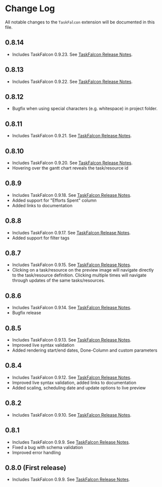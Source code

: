 # Change Log

All notable changes to the `TaskFalcon` extension will be documented in this file.

## 0.8.14
* Includes TaskFalcon 0.9.23. See [TaskFalcon Release Notes](https://taskfalcon.org/release-notes/index.html).

## 0.8.13
* Includes TaskFalcon 0.9.22. See [TaskFalcon Release Notes](https://taskfalcon.org/release-notes/index.html).

## 0.8.12
* Bugfix when using special characters (e.g. whitespace) in project folder.

## 0.8.11
* Includes TaskFalcon 0.9.21. See [TaskFalcon Release Notes](https://taskfalcon.org/release-notes/index.html).

## 0.8.10
* Includes TaskFalcon 0.9.20. See [TaskFalcon Release Notes](https://taskfalcon.org/release-notes/index.html).
* Hovering over the gantt chart reveals the task/resource id

## 0.8.9
* Includes TaskFalcon 0.9.18. See [TaskFalcon Release Notes](https://taskfalcon.org/release-notes/index.html).
* Added support for "Efforts Spent" column
* Added links to documentation

## 0.8.8
* Includes TaskFalcon 0.9.17. See [TaskFalcon Release Notes](https://taskfalcon.org/release-notes/index.html).
* Added support for filter tags

## 0.8.7
* Includes TaskFalcon 0.9.15. See [TaskFalcon Release Notes](https://taskfalcon.org/release-notes/index.html).
* Clicking on a task/resource on the preview image will navigate directly to the task/resource definition. Clicking multiple times will navigate through updates of the same tasks/resources.

## 0.8.6
* Includes TaskFalcon 0.9.14. See [TaskFalcon Release Notes](https://taskfalcon.org/release-notes/index.html).
* Bugfix release

## 0.8.5
* Includes TaskFalcon 0.9.13. See [TaskFalcon Release Notes](https://taskfalcon.org/release-notes/index.html).
* Improved live syntax validation
* Added rendering start/end dates, Done-Column and custom parameters

## 0.8.4
* Includes TaskFalcon 0.9.12. See [TaskFalcon Release Notes](https://taskfalcon.org/release-notes/index.html).
* Improved live syntax validation, added links to documentation
* Added scaling, scheduling date and update options to live preview

## 0.8.2
* Includes TaskFalcon 0.9.10. See [TaskFalcon Release Notes](https://taskfalcon.org/release-notes/index.html).

## 0.8.1
* Includes TaskFalcon 0.9.9. See [TaskFalcon Release Notes](https://taskfalcon.org/release-notes/index.html).
* Fixed a bug with schema validation
* Improved error handling

## 0.8.0 (First release)
* Includes TaskFalcon 0.9.9. See [TaskFalcon Release Notes](https://taskfalcon.org/release-notes/index.html).